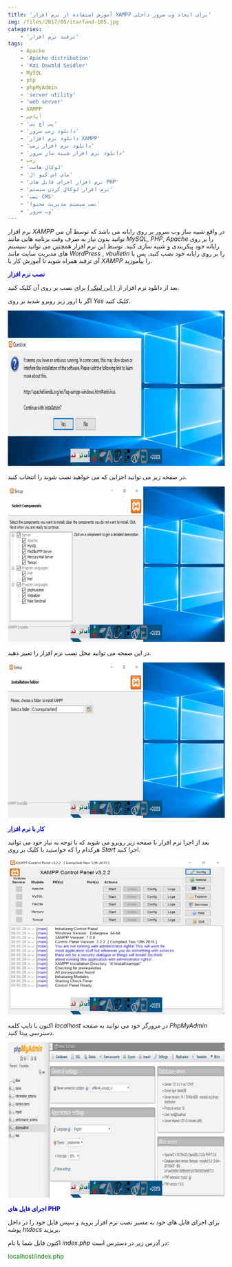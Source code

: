 ```yaml
---
title: 'آموزش استفاده از نرم افزار XAMPP برای ایجاد وب سرور داخلی'
img: /files/2017/05/itarfand-185.jpg
categories:
    - 'ترفند نرم افزار'
tags:
    - Apache
    - 'Apache distribution'
    - 'Kai Oswald Seidler'
    - MySQL
    - php
    - phpMyAdmin
    - 'server utility'
    - 'web server'
    - XAMPP
    - آپاچی
    - 'پی اچ پی'
    - 'دانلود زمپ سرور'
    - 'دانلود نرم افزار XAMPP'
    - 'دانلود نرم افزار زمپ'
    - 'دانلود نرم افزار شبیه ساز سرور'
    - زمپ
    - 'لوکال هاست'
    - 'مای اس کیو ال'
    - 'نرم افزار اجرای فايل های PHP'
    - 'نرم افزار لوکال کردن سیستم'
    - 'نصب CMS'
    - 'نصب سیستم مدیریت محتوا'
    - 'وب سرور'
---
```


نرم افزار *XAMPP* در واقع شبیه ساز وب سرور بر روی رایانه می باشد که توسط آن می توانید بدون نیاز به صرف وقت برنامه هایی مانند *MySQL*, *PHP*, *Apache* را بر روی رایانه خود پیکربندی و شبیه سازی کنید. توسط این نرم افزار همچنین می توانید سیستم های مدیریت سایت مانند *WordPress* , *vbulletin* را بر روی رایانه خود نصب کنید. پس با آی ترفند همراه شوید تا آموزش کار با *XAMPP* را بیاموزید.

<span style="color: #0000ff;">**نصب نرم افزار**</span>

بعد از دانلود نرم افزار از [( این لینک )](https://soft98.ir/script/13861-xampp.html) برای نصب بر روی آن کلیک کنید.

اگر با ارور زیر روبرو شدید بر روی *Yes* کلیک کنید.

![mhkarami97](/files/2017/05/itarfand-180.jpg)  

در صفحه زیر می توانید اجزایی که می خواهید نصب شوند را انتخاب کنید.

![mhkarami97](/files/2017/05/itarfand-181.jpg)  

در این صفحه می توانید محل نصب نرم افزار را تغییر دهید.

![mhkarami97](/files/2017/05/itarfand-182-1.jpg)  

<span style="color: #0000ff;">**کار با نرم افزار**</span>

بعد از اجرا نرم افزار با صفحه زیر روبرو می شوید که با توجه به نیاز خود می توانید هرکدام را که خواستید با کلیک بر روی *Start* اجرا کنید.

![mhkarami97](/files/2017/05/itarfand-183.jpg)  

اکنون با تایپ کلمه *localhost* در مرورگر خود می توانید به صفحه *PhpMyAdmin* دسترسی پیدا کنید.

![mhkarami97](/files/2017/05/itarfand-184.jpg)  

<span style="color: #0000ff;">**اجرای فایل های PHP**</span>

برای اجرای فایل های خود به مسیر نصب نرم افزار بروید و سپس فایل خود را در داخل پوشه *htdocs* بریزید.

اکنون فایل شما با نام *index*.*php* در آدرس زیر در دسترس است:

<span style="color: #008000;">localhost/index.php</span>
